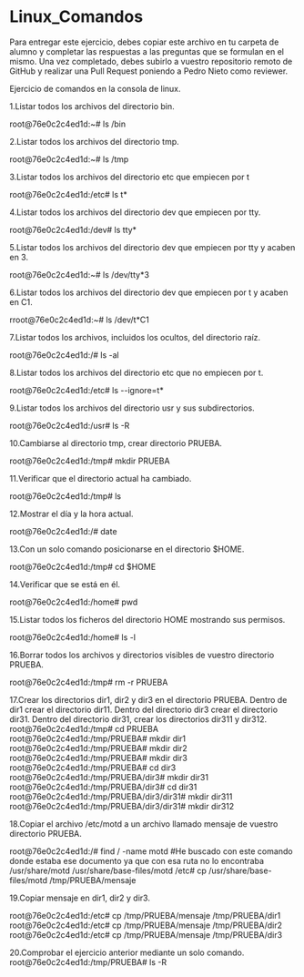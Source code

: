 # Linux_Comandos

Para entregar este ejercicio, debes copiar este archivo en tu carpeta de alumno y completar las respuestas a las preguntas que se formulan en el mismo.
Una vez completado, debes subirlo a vuestro repositorio remoto de GitHub y realizar una Pull Request poniendo a Pedro Nieto como reviewer.


Ejercicio de comandos en la consola de linux.

  1.Listar todos los archivos del directorio bin.
    
  root@76e0c2c4ed1d:~# ls /bin   
    
  2.Listar todos los archivos del directorio tmp.
   
  root@76e0c2c4ed1d:~# ls /tmp 
    
  3.Listar todos los archivos del directorio etc que empiecen por t 
    
  root@76e0c2c4ed1d:/etc# ls t* 
  
  4.Listar todos los archivos del directorio dev que empiecen por tty.
    
  root@76e0c2c4ed1d:/dev# ls tty*  
    
  5.Listar todos los archivos del directorio dev que empiecen por tty y acaben en 3.
    
  root@76e0c2c4ed1d:~# ls /dev/tty*3 
    
  6.Listar todos los archivos del directorio dev que empiecen por t y acaben en C1.
    
  rroot@76e0c2c4ed1d:~# ls /dev/t*C1 

  7.Listar todos los archivos, incluidos los ocultos, del directorio raíz.
    
  root@76e0c2c4ed1d:/# ls -al 
    
  8.Listar todos los archivos del directorio etc que no empiecen por t.
    
  root@76e0c2c4ed1d:/etc# ls --ignore=t*  

  9.Listar todos los archivos del directorio usr y sus subdirectorios.
    
  root@76e0c2c4ed1d:/usr# ls -R 

  10.Cambiarse al directorio tmp, crear directorio PRUEBA.
    
  root@76e0c2c4ed1d:/tmp# mkdir PRUEBA 

  11.Verificar que el directorio actual ha cambiado.
    
  root@76e0c2c4ed1d:/tmp# ls  

  12.Mostrar el día y la hora actual.
    
  root@76e0c2c4ed1d:/# date  

  13.Con un solo comando posicionarse en el directorio $HOME.
    
  root@76e0c2c4ed1d:/tmp# cd $HOME  
 
  14.Verificar que se está en él.
    
  root@76e0c2c4ed1d:/home# pwd 

  15.Listar todos los ficheros del directorio HOME mostrando sus permisos.
    
  root@76e0c2c4ed1d:/home# ls -l  

  16.Borrar todos los archivos y directorios visibles de vuestro directorio PRUEBA.
    
  root@76e0c2c4ed1d:/tmp# rm -r PRUEBA  

  17.Crear los directorios dir1, dir2 y dir3 en el directorio PRUEBA. Dentro de dir1 crear el directorio dir11. Dentro del directorio 
  dir3 crear el directorio dir31. Dentro del directorio dir31, crear los directorios dir311 y dir312.
  root@76e0c2c4ed1d:/tmp# cd PRUEBA
  root@76e0c2c4ed1d:/tmp/PRUEBA# mkdir dir1
  root@76e0c2c4ed1d:/tmp/PRUEBA# mkdir dir2
  root@76e0c2c4ed1d:/tmp/PRUEBA# mkdir dir3
  root@76e0c2c4ed1d:/tmp/PRUEBA# cd dir3
  root@76e0c2c4ed1d:/tmp/PRUEBA/dir3# mkdir dir31
  root@76e0c2c4ed1d:/tmp/PRUEBA/dir3# cd dir31
  root@76e0c2c4ed1d:/tmp/PRUEBA/dir3/dir31# mkdir dir311
  root@76e0c2c4ed1d:/tmp/PRUEBA/dir3/dir31# mkdir dir312  
    
    
  18.Copiar el archivo /etc/motd a un archivo llamado mensaje de vuestro directorio PRUEBA.
    
  root@76e0c2c4ed1d:/# find / -name motd #He buscado con este comando donde estaba ese documento ya que con esa ruta no lo encontraba
  /usr/share/motd
  /usr/share/base-files/motd
  /etc# cp /usr/share/base-files/motd /tmp/PRUEBA/mensaje
    

  19.Copiar mensaje en dir1, dir2 y dir3.
  
  root@76e0c2c4ed1d:/etc# cp /tmp/PRUEBA/mensaje /tmp/PRUEBA/dir1
  root@76e0c2c4ed1d:/etc# cp /tmp/PRUEBA/mensaje /tmp/PRUEBA/dir2
  root@76e0c2c4ed1d:/etc# cp /tmp/PRUEBA/mensaje /tmp/PRUEBA/dir3
  
    
    
  20.Comprobar el ejercicio anterior mediante un solo comando.
  root@76e0c2c4ed1d:/tmp/PRUEBA# ls -R
  

    
   
